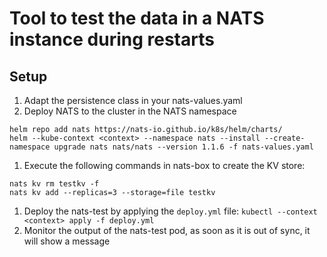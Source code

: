 # Tool to test the data in a NATS instance during restarts


## Setup

1. Adapt the persistence class in your nats-values.yaml
1. Deploy NATS to the cluster in the NATS namespace
```
helm repo add nats https://nats-io.github.io/k8s/helm/charts/
helm --kube-context <context> --namespace nats --install --create-namespace upgrade nats nats/nats --version 1.1.6 -f nats-values.yaml
```
1. Execute the following commands in nats-box to create the KV store:
```
nats kv rm testkv -f
nats kv add --replicas=3 --storage=file testkv
```
1. Deploy the nats-test by applying the `deploy.yml` file:
```kubectl --context <context> apply -f deploy.yml```
1. Monitor the output of the nats-test pod, as soon as it is out of sync, it will show a message